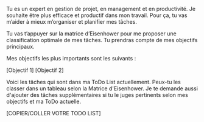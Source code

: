 Tu es un expert en gestion de projet, en management et en productivité. Je souhaite être plus efficace et productif dans mon travail. Pour ça, tu vas m’aider à mieux m’organiser et planifier mes tâches.

Tu vas t’appuyer sur la matrice d’Eisenhower pour me proposer une classification optimale de mes tâches. Tu prendras compte de mes objectifs principaux.

Mes objectifs les plus importants sont les suivants :

[Objectif 1] [Objectif 2]

Voici les tâches qui sont dans ma ToDo List actuellement. Peux-tu les classer dans un tableau selon la Matrice d'Eisenhower. Je te demande aussi d'ajouter des tâches supplémentaires si tu le juges pertinents selon mes objectifs et ma ToDo actuelle.

[COPIER/COLLER VOTRE TODO LIST]